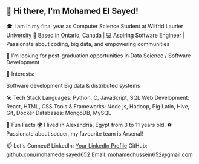 ## 👋 Hi there, I'm Mohamed El Sayed!
🎓 I am in my final year as Computer Science Student at Wilfrid Laurier University
📍 Based in Ontario, Canada |
💻 Aspiring Software Engineer | Passionate about coding, big data, and empowering communities

🤔 I’m looking for post-graduation opportunities in Data Science / Software Development

🌟 Interests:

Software development
Big data & distributed systems


🛠️ Tech Stack
Languages: Python, C, JavaScript, SQL
Web Development: React, HTML, CSS
Tools & Frameworks: Node.js, Hadoop, Pig Latin, Hive, Git, Docker
Databases: MongoDB, MySQL

🌟 Fun Facts
🌍 I lived in Alexandria, Egypt from 3 to 11 years old.
⚽ Passionate about soccer, my favourite team is Arsenal!






📫 Let's Connect!
LinkedIn: [Your LinkedIn Profile](https://www.linkedin.com/in/mohamedelsayed7/)
GitHub: github.com/mohamedelsayed652
Email: mohamedhussein652@gmail.com
<!--
**mohamedelsayed652/mohamedelsayed652** is a ✨ _special_ ✨ repository because its `README.md` (this file) appears on your GitHub profile.

Here are some ideas to get you started:

- 🔭 I’m currently working on ...
- 🌱 I’m currently learning ...
- 👯 I’m looking to collaborate on ...
- 🤔 I’m looking for help with ...
- 💬 Ask me about ...
- 📫 How to reach me: ...
- 😄 Pronouns: ...
- ⚡ Fun fact: ...
-->

